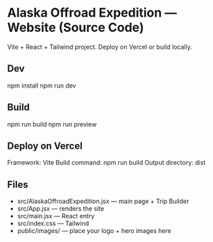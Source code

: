 # Alaska Offroad Expedition — Website (Source Code)

Vite + React + Tailwind project. Deploy on Vercel or build locally.

## Dev
npm install
npm run dev

## Build
npm run build
npm run preview

## Deploy on Vercel
Framework: Vite
Build command: npm run build
Output directory: dist

## Files
- src/AlaskaOffroadExpedition.jsx — main page + Trip Builder
- src/App.jsx — renders the site
- src/main.jsx — React entry
- src/index.css — Tailwind
- public/images/ — place your logo + hero images here
